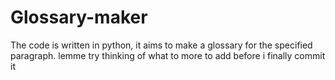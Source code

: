 # Glossary-maker
The code is written in python, it aims to make a glossary for the specified paragraph. lemme try thinking of what to more to add before i finally commit it 